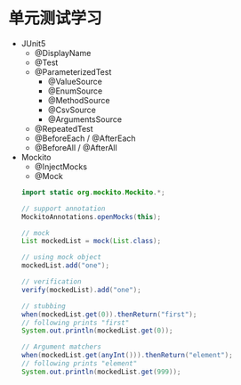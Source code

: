 # 单元测试学习
- JUnit5
    - @DisplayName
    - @Test
    - @ParameterizedTest
        - @ValueSource
        - @EnumSource
        - @MethodSource
        - @CsvSource
        - @ArgumentsSource
    - @RepeatedTest
    - @BeforeEach / @AfterEach
    - @BeforeAll / @AfterAll
- Mockito
    - @InjectMocks
    - @Mock
    ```java
    import static org.mockito.Mockito.*;  

    // support annotation
    MockitoAnnotations.openMocks(this);

    // mock
    List mockedList = mock(List.class);

    // using mock object
    mockedList.add("one");

    // verification
    verify(mockedList).add("one");

    // stubbing
    when(mockedList.get(0)).thenReturn("first");
    // following prints "first"
    System.out.println(mockedList.get(0));

    // Argument matchers
    when(mockedList.get(anyInt())).thenReturn("element");
    // following prints "element"
    System.out.println(mockedList.get(999));
    ```
